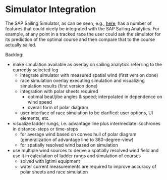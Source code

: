 # Simulator Integration

The SAP Sailing Simulator, as can be seen, e.g., [here](http://www.sapsailing.com/gwt/Simulator.html), has a number of features that could nicely be integrated with the SAP Sailing Analytics. For example, at any point in a    tracked race the user could ask the simulator for its prediction of the optimal course and then compare that to the course actually sailed.

Backlog:
- make simulation available as overlay on sailing analytics referring to the currently selected leg
  - integrate simulator with measured spatial wind (first version done)
  - race simulation overlay executing simulation and visualizing simulation results (first version done)
  - integration with polar sheets required
    + optimal beat/jibe angles & speed; interpolated in dependence on wind speed
    - overall form of polar diagram 
  - user interface of race simulation to be clarified: user options, UI elements, etc.
- visualize ladder rungs, i.e. advantage line plus intermediate isochrones in distance-steps or time-steps
  - for average wind based on convex hull of polar diagram (generalization of advantage line to 360-degree-view)
  - for spatially resolved wind based on simulation
- use multiple wind sources to derive a spatially resolved wind field and use it in calculation of ladder rungs and simulation of courses
  - solved with Igtimi equipment
  - water current measurements are required to improve accuracy of polar sheets and race simulation